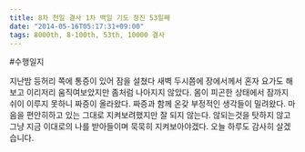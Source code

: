 ```yaml
---
title: 8차 천일 결사 1차 백일 기도 정진 53일째
date: "2014-05-16T05:17:31+09:00"
tags: 8000th, 8-100th, 53th, 10000 결사
---
```


#수행일지

지난밤 등허리 쪽에 통증이 있어 잠을 설쳤다 새벽 두시쯤에 장에서께서 혼자 요가도 해보고 이리저리 움직여보았지만 좀처럼 나아지지 않았다. 몸이 피곤한 상태에서 잠까지 쉬이 이루지 못하니 짜증이 올라왔다. 짜증과 함께 온갖 부정적인 생각들이 밀려왔다. 마음을 편안히하고 있는 그대로 지켜보려했지만 잘 되지 않는다. 않되는것을 탓하지 않고 그냥 지금 이대로의 나를 받아들이며 묵묵히 지켜보아야겠다. 오늘 하루도 감사히 살겠습니다.
